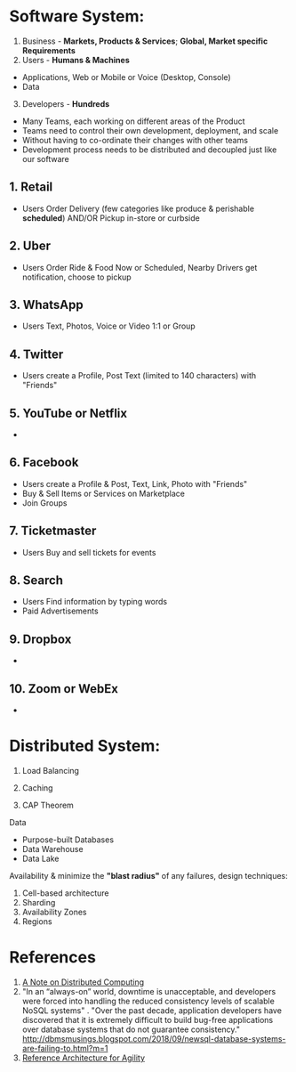 # Software System:

1. Business - **Markets, Products & Services**; **Global, Market specific Requirements** 
2. Users - **Humans & Machines** 
* Applications, Web or Mobile or Voice (Desktop, Console)
* Data
3. Developers - **Hundreds**
* Many Teams, each working on different areas of the Product
* Teams need to control their own development, deployment, and scale
* Without having to co-ordinate their changes with other teams
* Development process needs to be distributed and decoupled just like our software

## 1. Retail
* Users Order Delivery (few categories like produce & perishable **scheduled**) AND/OR Pickup in-store or curbside
## 2. Uber
* Users Order Ride & Food Now or Scheduled, Nearby Drivers get notification, choose to pickup 
## 3. WhatsApp
* Users Text, Photos, Voice or Video 1:1 or Group
## 4. Twitter
* Users create a Profile, Post Text (limited to 140 characters) with "Friends"
## 5. YouTube or Netflix
* 
## 6. Facebook
* Users create a Profile & Post, Text, Link, Photo with "Friends"
* Buy & Sell Items or Services on Marketplace
* Join Groups
## 7. Ticketmaster
* Users Buy and sell tickets for events
## 8. Search
* Users Find information by typing words
* Paid Advertisements
## 9. Dropbox
* 

## 10. Zoom or WebEx
*

# Distributed System:

1. Load Balancing
2. Caching

3. CAP Theorem


Data
* Purpose-built Databases
* Data Warehouse
* Data Lake

Availability & minimize the **"blast radius"** of any failures, design techniques:
1. Cell-based architecture
2. Sharding
3. Availability Zones
4. Regions

# References

1. [A Note on Distributed Computing](https://github.com/papers-we-love/papers-we-love/blob/master/distributed_systems/a-note-on-distributed-computing.pdf)
2. "In an “always-on” world, downtime is unacceptable, and developers were forced into handling the reduced consistency levels of scalable NoSQL systems" . "Over the past decade, application developers have discovered that it is extremely difficult to build bug-free applications over database systems that do not guarantee consistency." http://dbmsmusings.blogspot.com/2018/09/newsql-database-systems-are-failing-to.html?m=1
3. [Reference Architecture for Agility](https://github.com/wso2/reference-architecture)
